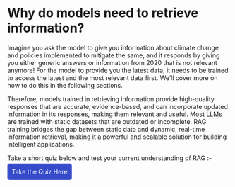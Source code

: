 # Why do models need to retrieve information?

Imagine you ask the model to give you information about climate change and policies implemented to mitigate the same, and it responds by giving you either generic answers or information from 2020 that is not relevant anymore! For the model to provide you the latest data, it needs to be trained to access the latest and the most relevant data first. We’ll cover more on how to do this in the following sections.

Therefore, models trained in retrieving information provide high-quality responses that are accurate, evidence-based, and can incorporate updated information in its responses, making them relevant and useful. Most LLMs are trained with static datasets that are outdated or incomplete. RAG training bridges the gap between static data and dynamic, real-time information retrieval, making it a powerful and scalable solution for building intelligent applications.

Take a short quiz below and test your current understanding of RAG :-


<a href="https://app.soulhq.ai/" style="padding: 10px; background-color: #364BC9; color: white; text-decoration: none; border-radius: 5px;"> Take the Quiz Here </a>